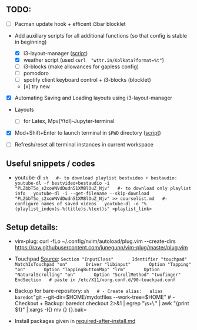 TODO:
-----

-   [ ] Pacman update hook + efficent i3bar blocklet
-   Add auxiliary scripts for all additional functions (so that config
    is stable in beginning)

    -   [x] i3-layout-manager
        ([script](.config/scripts/load_i3layout.sh))
    -   [x] weather script (used `curl  "wttr.in/Kolkata?format=%t"`)
    -   [ ] i3-blocks (make allowances for gapless config)
    -   [ ] pomodoro
    -   [ ] spotify client keyboard control + i3-blocks (blocklet)
    -   \[x\] try new

-   [x] Automating Saving and Loading layouts using i3-layout-manager

-   Layouts

    -   [ ] for Latex, Mpv(Ytdl)-Jupyter-terminal

-   [x] Mod+Shift+Enter to launch terminal in `$PWD` directory
    ([script](.config/scripts/last_pwd_shell.sh))

-   [ ] Refresh/reset all terminal instances in current workspace

Useful snippets / codes
-----------------------

-   youtube-dl
    `sh   #- to download playlist bestvideo + bestaudio:   youtube-dl -f bestvideo+bestaudio -i "PLZbbT5o_s2xoWNVdDudn51XM8lOuZ_Njv"   #- to download only playlist info   youtube-dl -i --get-filename --skip-download "PLZbbT5o_s2xoWNVdDudn51XM8lOuZ_Njv" >> courselist.md   #- configure names of saved videos   youtube-dl -o "%(playlist_index)s-%(title)s.%(ext)s" <playlist_link>`

Setup details:
--------------

-   vim-plug: curl -fLo \~/.config/nvim/autoload/plug.vim --create-dirs\
    <https://raw.githubusercontent.com/junegunn/vim-plug/master/plug.vim>

-   Touchpad
    [Source](https://cravencode.com/post/essentials/enable-tap-to-click-in-i3wm):
    `Section "InputClass"       Identifier "touchpad"       MatchIsTouchpad "on"       Driver "libinput"       Option "Tapping" "on"       Option "TappingButtonMap" "lrm"       Option "NaturalScrolling" "on"       Option "ScrollMethod" "twofinger"   EndSection   # paste in /etc/X11/xorg.conf.d/90-touchpad.conf`

-   Backup for bare-repository:
    `sh   # - Create alias:   alias baredot`\"git
    --git-dir=\$HOME/mydotfiles --work-tree=\$HOME\" \# - Checkout +
    Backup: baredot checkout 2\>&1 \| egrep \"\s+\\.\" \| awk \"{print
    \$1}\" \| xargs -I{} mv {} {}.bak=

-   Install packages given in
    [required-after-install.md](mydotfiles/required-after-install.md)
